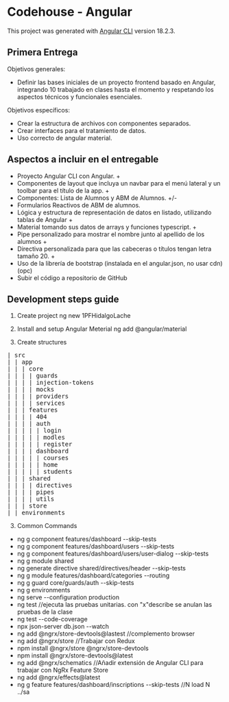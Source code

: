 # Codehouse - Angular

This project was generated with [Angular CLI](https://github.com/angular/angular-cli) version 18.2.3.

## Primera Entrega

Objetivos generales:
- Definir las bases iniciales de un proyecto frontend basado en Angular, integrando 10 trabajado en clases hasta el momento y respetando los aspectos técnicos y funcionales esenciales.

Objetivos específicos:
- Crear la estructura de archivos con componentes separados.
- Crear interfaces para el tratamiento de datos.
- Uso correcto de angular material.

## Aspectos a incluir en el entregable 

- Proyecto Angular CLI con Angular. +
- Componentes de layout que incluya un navbar para el menú lateral y un toolbar para el título de la app. +
- Componentes: Lista de Alumnos y ABM de Alumnos. +/-
- Formularios Reactivos de ABM de alumnos.
- Lógica y estructura de representación de datos en listado, utilizando tablas de Angular +
- Material tomando sus datos de arrays y funciones typescript. +
- Pipe personalizado para mostrar el nombre junto al apellido de los alumnos +
- Directiva personalizada para que las cabeceras o títulos tengan letra tamaño 20. +
- Uso de la librería de bootstrap (instalada en el angular.json, no usar cdn) (opc)
- Subir el código a repositorio de GitHub

## Development steps guide
1. Create project
ng new 1PFHidalgoLache 

2. Install  and setup Angular Meterial
ng add @angular/material

3. Create structures
<pre>
| src
| | app
| | | core
| | | | guards
| | | | injection-tokens
| | | | mocks
| | | | providers
| | | | services
| | | features
| | | | 404
| | | | auth
| | | | | login
| | | | | modles
| | | | | register
| | | | dashboard
| | | | | courses
| | | | | home
| | | | | students 
| | | shared 
| | | | directives
| | | | pipes
| | | | utils
| | | store
| | environments
</pre>

3. Common Commands
- ng g component features/dashboard --skip-tests
- ng g component features/dashboard/users --skip-tests
- ng g component features/dashboard/users/user-dialog --skip-tests
- ng g module shared  
- ng generate directive shared/directives/header --skip-tests
- ng g module features/dashboard/categories --routing
- ng g guard core/guards/auth --skip-tests
- ng g environments
- ng serve --configuration production
- ng test //ejecuta las pruebas unitarias. con "x"describe se anulan las pruebas de la clase
- ng test --code-coverage
- npx json-server db.json --watch
- ng add @ngrx/store-devtools@lastest //complemento browser
- ng add @ngrx/store //Trabajar con Redux
- npm install @ngrx/store @ngrx/store-devtools
- npm install @ngrx/store-devtools@latest
- ng add @ngrx/schematics //Añadir extensión de Angular CLI para trabajar con NgRx Feature Store
- ng add @ngrx/effects@latest 
- ng g feature features/dashboard/inscriptions --skip-tests //N load N  ../sa
